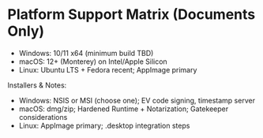 # Platform Support Matrix (Documents Only)

- Windows: 10/11 x64 (minimum build TBD)
- macOS: 12+ (Monterey) on Intel/Apple Silicon
- Linux: Ubuntu LTS + Fedora recent; AppImage primary

Installers & Notes:
- Windows: NSIS or MSI (choose one); EV code signing, timestamp server
- macOS: dmg/zip; Hardened Runtime + Notarization; Gatekeeper considerations
- Linux: AppImage primary; .desktop integration steps

